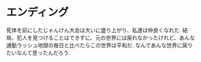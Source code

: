 # エンディング

死体を前にしたじゃんけん大会は大いに盛り上がり、私達は仲良くなれた.
結局、犯人を見つけることはできずに、元の世界には戻れなかったけれど、あんな通勤ラッシュ地獄の毎日と比べたらこの世界は平和だ.
なんであんな世界に戻りたいなんて思ったんだろう.

